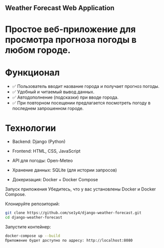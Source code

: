 ## Weather Forecast Web Application
# Простое веб-приложение для просмотра прогноза погоды в любом городе.

# Функционал
- ✅ Пользователь вводит название города и получает прогноз погоды.
- ✅ Удобный и читаемый вывод данных.
- ✅ Автодополнение (подсказки) при вводе города.
- ✅ При повторном посещении предлагается посмотреть погоду в последнем запрошенном городе.

# Технологии
- Backend: Django (Python)

- Frontend: HTML, CSS, JavaScript

- API для погоды: Open-Meteo

- Хранение данных: SQLite (для истории запросов)

- Докеризация: Docker + Docker Compose

Запуск приложения
Убедитесь, что у вас установлены Docker и Docker Compose.

Клонируйте репозиторий:

```bash
git clone https://github.com/se1y4/django-weather-forecast.git  
cd django-weather-forecast  
```
Запустите контейнер:
```bash
docker-compose up --build  
Приложение будет доступно по адресу: http://localhost:8080
```
